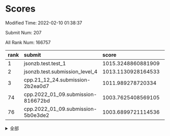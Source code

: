 # Scores

Modified Time: 2022-02-10 01:38:37

Submit Num: 207

All Rank Num: 166757

| rank |               submit               |       score        |       sigma        | pk_num |
| :--- | :--------------------------------- | :----------------- | :----------------- | :----- |
| 1    | jsonzb.test.test_1                 | 1015.3248860881909 | 0.8794731996862364 | 3228   |
| 2    | jsonzb.test.submission_level_4     | 1013.1130928164533 | 0.7992097448800193 | 3221   |
| 3    | cpp.21_12_24.submission-2b2ea0d7   | 1011.989278720334  | 0.8105140122601077 | 3223   |
| 74   | cpp.2022_01_09.submission-816672bd | 1003.7625408569105 | 0.7122700979094149 | 3221   |
| 76   | cpp.2022_01_09.submission-5b0e3de2 | 1003.6899721114536 | 0.7098376092499791 | 3218   |


<details>
<summary>全部</summary>

| rank |                 submit                 |       score        |       sigma        | pk_num |
| :--- | :------------------------------------- | :----------------- | :----------------- | :----- |
| 1    | jsonzb.test.test_1                     | 1015.3248860881909 | 0.8794731996862364 | 3228   |
| 2    | jsonzb.test.submission_level_4         | 1013.1130928164533 | 0.7992097448800193 | 3221   |
| 3    | cpp.21_12_24.submission-2b2ea0d7       | 1011.989278720334  | 0.8105140122601077 | 3223   |
| 4    | gobigger.level_3.submission_level_3_46 | 1011.698882491582  | 0.7813762888297326 | 3221   |
| 5    | gobigger.level_3.submission_level_3_0  | 1011.5035003158187 | 0.7789420808539632 | 3218   |
| 6    | gobigger.level_3.submission_level_3_19 | 1011.4421346163496 | 0.8213783487503823 | 3224   |
| 7    | gobigger.level_3.submission_level_3_42 | 1011.1717188908876 | 0.7779770398828174 | 3220   |
| 8    | gobigger.level_3.submission_level_3_31 | 1011.0758874261045 | 0.7834299134646975 | 3220   |
| 9    | gobigger.level_3.submission_level_3_36 | 1011.0031200316871 | 0.7592728088864501 | 3224   |
| 10   | gobigger.level_3.submission_level_3_30 | 1010.928048608167  | 0.7608590652556737 | 3223   |
| 11   | gobigger.level_3.submission_level_3_12 | 1010.8963086882645 | 0.7680921807639453 | 3225   |
| 12   | gobigger.level_3.submission_level_3_35 | 1010.7869121563987 | 0.7659042792501828 | 3224   |
| 13   | gobigger.level_3.submission_level_3_7  | 1010.7788891049628 | 0.7948492517858377 | 3222   |
| 14   | gobigger.level_3.submission_level_3_24 | 1010.7672683094165 | 0.7709492533282014 | 3219   |
| 15   | gobigger.level_3.submission_level_3_32 | 1010.7425378569849 | 0.779954369140894  | 3224   |
| 16   | gobigger.level_3.submission_level_3_8  | 1010.5948418874779 | 0.7619783785465337 | 3218   |
| 17   | gobigger.level_3.submission_level_3_28 | 1010.4897218127471 | 0.7569393871675508 | 3223   |
| 18   | gobigger.level_3.submission_level_3_41 | 1010.4658106641912 | 0.7555585667650154 | 3221   |
| 19   | gobigger.level_3.submission_level_3_26 | 1010.4492855525642 | 0.7636896250780244 | 3225   |
| 20   | gobigger.level_3.submission_level_3_10 | 1010.4218507524446 | 0.7754657075188355 | 3223   |
| 21   | gobigger.level_3.submission_level_3_2  | 1010.4050015363002 | 0.7506051178211732 | 3217   |
| 22   | gobigger.level_3.submission_level_3_15 | 1010.317647855281  | 0.758062593020049  | 3224   |
| 23   | gobigger.level_3.submission_level_3_20 | 1010.311915091076  | 0.7704146382201603 | 3223   |
| 24   | gobigger.level_3.submission_level_3_22 | 1010.301245053594  | 0.7837866654120558 | 3221   |
| 25   | gobigger.level_3.submission_level_3_37 | 1010.2798032711565 | 0.7664505599128699 | 3221   |
| 26   | gobigger.level_3.submission_level_3_39 | 1010.2699756887179 | 0.777396101409441  | 3223   |
| 27   | gobigger.level_3.submission_level_3_33 | 1010.1832124959952 | 0.746834697465393  | 3225   |
| 28   | gobigger.level_3.submission_level_3_45 | 1010.1011661998739 | 0.7219187016456874 | 3221   |
| 29   | gobigger.level_3.submission_level_3_25 | 1010.0074550740028 | 0.7671352093279291 | 3220   |
| 30   | gobigger.level_3.submission_level_3_43 | 1009.9708929051308 | 0.7534882170572027 | 3228   |
| 31   | gobigger.level_3.submission_level_3_29 | 1009.9371977758527 | 0.765125423185096  | 3224   |
| 32   | gobigger.level_3.submission_level_3_1  | 1009.8597962426151 | 0.7671622912419196 | 3228   |
| 33   | gobigger.level_3.submission_level_3_40 | 1009.8540433010932 | 0.7563504043100542 | 3223   |
| 34   | gobigger.level_3.submission_level_3_38 | 1009.8359561337918 | 0.7800900921525679 | 3221   |
| 35   | gobigger.level_3.submission_level_3_27 | 1009.7922569578192 | 0.7675711099820702 | 3221   |
| 36   | gobigger.level_3.submission_level_3_34 | 1009.7897559060207 | 0.7647824147344285 | 3222   |
| 37   | gobigger.level_3.submission_level_3_9  | 1009.7180821810712 | 0.7461009249059893 | 3221   |
| 38   | gobigger.level_3.submission_level_3_5  | 1009.7128942744272 | 0.7628144890478192 | 3224   |
| 39   | gobigger.level_3.submission_level_3_11 | 1009.6943132841501 | 0.756139063107911  | 3223   |
| 40   | gobigger.level_3.submission_level_3_48 | 1009.6830274529608 | 0.761119928675314  | 3220   |
| 41   | gobigger.level_3.submission_level_3_17 | 1009.589066886827  | 0.7643710469998539 | 3220   |
| 42   | gobigger.level_3.submission_level_3_13 | 1009.5258265961521 | 0.7315969075620843 | 3219   |
| 43   | gobigger.level_3.submission_level_3_23 | 1009.4647242203299 | 0.746628861901168  | 3221   |
| 44   | gobigger.level_3.submission_level_3_21 | 1009.2357563407738 | 0.7479284560319607 | 3219   |
| 45   | gobigger.level_3.submission_level_3_18 | 1009.1006093950523 | 0.7610186246128093 | 3220   |
| 46   | gobigger.level_3.submission_level_3_44 | 1008.9955427610473 | 0.7752682599070894 | 3221   |
| 47   | gobigger.level_3.submission_level_3_6  | 1008.9437257533008 | 0.755025068867971  | 3220   |
| 48   | gobigger.level_3.submission_level_3_47 | 1008.8826288592046 | 0.7299132372080397 | 3219   |
| 49   | gobigger.level_3.submission_level_3_16 | 1008.8300461521552 | 0.7799417502916254 | 3218   |
| 50   | gobigger.level_3.submission_level_3_49 | 1008.8194510815268 | 0.7444825152394079 | 3226   |
| 51   | gobigger.level_3.submission_level_3_14 | 1008.7719650295259 | 0.7590893152434094 | 3225   |
| 52   | gobigger.level_3.submission_level_3_4  | 1008.5563490628438 | 0.7553203328052419 | 3223   |
| 53   | gobigger.level_3.submission_level_3_3  | 1008.4096377438607 | 0.7310955880370142 | 3221   |
| 54   | gobigger.level_1.submission_level_1_17 | 1005.2465925374161 | 0.7285734389608627 | 3225   |
| 55   | gobigger.level_1.submission_level_1_1  | 1004.9450013434999 | 0.7132394143235931 | 3218   |
| 56   | gobigger.level_1.submission_level_1_26 | 1004.859316452052  | 0.7100650567317233 | 3228   |
| 57   | gobigger.level_1.submission_level_1_18 | 1004.7863216163597 | 0.7358634792997873 | 3221   |
| 58   | gobigger.level_1.submission_level_1_31 | 1004.6273400874649 | 0.7248033997747131 | 3225   |
| 59   | gobigger.level_1.submission_level_1_48 | 1004.569383621297  | 0.7190064536272136 | 3222   |
| 60   | gobigger.level_1.submission_level_1_41 | 1004.5407040492115 | 0.715278120375738  | 3222   |
| 61   | gobigger.level_1.submission_level_1_33 | 1004.4975404995076 | 0.7249211729943905 | 3226   |
| 62   | gobigger.level_1.submission_level_1_8  | 1004.4813357262401 | 0.7215056898272805 | 3218   |
| 63   | gobigger.level_1.submission_level_1_19 | 1004.4001444894974 | 0.7221465019998619 | 3221   |
| 64   | gobigger.level_1.submission_level_1_46 | 1004.1348037396964 | 0.7223664643442287 | 3225   |
| 65   | gobigger.level_1.submission_level_1_20 | 1004.0491311017591 | 0.7235612729932928 | 3223   |
| 66   | gobigger.level_1.submission_level_1_10 | 1003.9962387442715 | 0.722779191507629  | 3224   |
| 67   | gobigger.level_1.submission_level_1_38 | 1003.9620625895908 | 0.7194576896563772 | 3223   |
| 68   | gobigger.level_1.submission_level_1_28 | 1003.9281602807158 | 0.724414818594906  | 3226   |
| 69   | gobigger.level_1.submission_level_1_7  | 1003.8865515100257 | 0.7138735249325114 | 3222   |
| 70   | gobigger.level_1.submission_level_1_21 | 1003.8252563614456 | 0.7128691918463597 | 3227   |
| 71   | gobigger.level_1.submission_level_1_49 | 1003.8172393626494 | 0.7184273508482147 | 3225   |
| 72   | gobigger.level_1.submission_level_1_12 | 1003.8031536754665 | 0.72079267427416   | 3220   |
| 73   | gobigger.level_1.submission_level_1_6  | 1003.7856042948222 | 0.7229332087681698 | 3223   |
| 74   | cpp.2022_01_09.submission-816672bd     | 1003.7625408569105 | 0.7122700979094149 | 3221   |
| 75   | gobigger.level_1.submission_level_1_43 | 1003.7307061375955 | 0.7205310555504428 | 3222   |
| 76   | cpp.2022_01_09.submission-5b0e3de2     | 1003.6899721114536 | 0.7098376092499791 | 3218   |
| 77   | gobigger.level_1.submission_level_1_29 | 1003.5563743014043 | 0.7256007247877952 | 3219   |
| 78   | gobigger.level_1.submission_level_1_5  | 1003.542394967975  | 0.7239732354927122 | 3218   |
| 79   | gobigger.level_1.submission_level_1_13 | 1003.4710298583802 | 0.7052507922928408 | 3225   |
| 80   | gobigger.level_1.submission_level_1_30 | 1003.4274573581724 | 0.715872541084029  | 3226   |
| 81   | gobigger.level_1.submission_level_1_3  | 1003.416737119874  | 0.7189256524528471 | 3225   |
| 82   | gobigger.level_1.submission_level_1_4  | 1003.3971880152201 | 0.718915796236488  | 3220   |
| 83   | gobigger.level_1.submission_level_1_34 | 1003.3493204414723 | 0.7172758411702405 | 3218   |
| 84   | gobigger.level_1.submission_level_1_44 | 1003.2820525454595 | 0.7258430587345446 | 3224   |
| 85   | gobigger.level_1.submission_level_1_32 | 1003.1104006332217 | 0.7042821937061534 | 3222   |
| 86   | gobigger.level_1.submission_level_1_39 | 1003.0980747304836 | 0.7225756168336328 | 3225   |
| 87   | gobigger.level_1.submission_level_1_24 | 1003.0753589088163 | 0.716332307704121  | 3223   |
| 88   | gobigger.level_1.submission_level_1_23 | 1003.0704266097075 | 0.7185879981002803 | 3228   |
| 89   | gobigger.level_1.submission_level_1_40 | 1003.0557715825432 | 0.7226276991385523 | 3220   |
| 90   | gobigger.level_1.submission_level_1_2  | 1003.0448948846741 | 0.7114553833245477 | 3226   |
| 91   | gobigger.level_1.submission_level_1_35 | 1002.9696059192925 | 0.7229937968712123 | 3225   |
| 92   | gobigger.level_1.submission_level_1_36 | 1002.9299908102977 | 0.7073647695561535 | 3227   |
| 93   | gobigger.level_1.submission_level_1_15 | 1002.8935367650136 | 0.7193539023734242 | 3223   |
| 94   | gobigger.level_1.submission_level_1_16 | 1002.6495536615819 | 0.7055212810097968 | 3223   |
| 95   | gobigger.level_1.submission_level_1_25 | 1002.5409794035606 | 0.710681065422123  | 3223   |
| 96   | gobigger.level_1.submission_level_1_37 | 1002.5091474301626 | 0.7087959874159804 | 3218   |
| 97   | gobigger.level_1.submission_level_1_11 | 1002.4834293696156 | 0.7159288854338178 | 3225   |
| 98   | gobigger.level_1.submission_level_1_14 | 1002.4543545359244 | 0.7095722173184302 | 3219   |
| 99   | gobigger.level_1.submission_level_1_9  | 1002.2289222684533 | 0.7073582719201492 | 3229   |
| 100  | gobigger.level_1.submission_level_1_0  | 1002.031678429655  | 0.714958019983325  | 3225   |
| 101  | gobigger.level_1.submission_level_1_27 | 1001.8903643944678 | 0.7133689401719789 | 3221   |
| 102  | gobigger.level_1.submission_level_1_45 | 1001.7800876589358 | 0.707300143539041  | 3226   |
| 103  | gobigger.level_1.submission_level_1_47 | 1001.7782271676708 | 0.7198511067399206 | 3221   |
| 104  | gobigger.level_1.submission_level_1_22 | 1001.5273188624099 | 0.7183338033359029 | 3224   |
| 105  | gobigger.level_1.submission_level_1_42 | 1001.5117221961067 | 0.712648057555315  | 3222   |
| 106  | gobigger.random.submission_random_31   | 997.2626734460015  | 0.7167570622458729 | 3219   |
| 107  | gobigger.random.submission_random_27   | 997.1652816812567  | 0.7124439089072823 | 3222   |
| 108  | gobigger.random.submission_random_41   | 997.0012532835016  | 0.7046234708067285 | 3222   |
| 109  | gobigger.random.submission_random_11   | 996.9909665759697  | 0.7186478606363916 | 3216   |
| 110  | gobigger.random.submission_random_42   | 996.9426792413835  | 0.6987467219438808 | 3223   |
| 111  | gobigger.random.submission_random_29   | 996.8108546872027  | 0.7152164366352953 | 3219   |
| 112  | gobigger.random.submission_random_21   | 996.4217892406832  | 0.7131994705125314 | 3228   |
| 113  | gobigger.random.submission_random_5    | 996.3664144120024  | 0.7029802052080705 | 3227   |
| 114  | gobigger.random.submission_random_49   | 996.3349682150427  | 0.7219837590584575 | 3217   |
| 115  | gobigger.random.submission_random_8    | 996.3010659240086  | 0.7190044967405959 | 3222   |
| 116  | gobigger.random.submission_random_16   | 996.2648713224781  | 0.7008685084391736 | 3220   |
| 117  | gobigger.random.submission_random_43   | 996.2358540418153  | 0.7013721842569124 | 3226   |
| 118  | gobigger.random.submission_random_0    | 996.187568516379   | 0.7168031100133533 | 3225   |
| 119  | gobigger.random.submission_random_30   | 996.1496594358748  | 0.7062054103433842 | 3223   |
| 120  | gobigger.random.submission_random_39   | 996.1247496977855  | 0.7121515795246467 | 3224   |
| 121  | gobigger.random.submission_random_37   | 996.0420500508142  | 0.7101061747530123 | 3226   |
| 122  | gobigger.random.submission_random_12   | 996.0369791320499  | 0.7155348114147412 | 3219   |
| 123  | gobigger.random.submission_random_1    | 996.0355264335278  | 0.7087104582425606 | 3217   |
| 124  | gobigger.random.submission_random_14   | 996.0293683763703  | 0.7081222093715648 | 3218   |
| 125  | gobigger.random.submission_random_4    | 995.9956872888139  | 0.6986845514696761 | 3227   |
| 126  | gobigger.random.submission_random_7    | 995.9331806834085  | 0.7150494089740197 | 3222   |
| 127  | gobigger.random.submission_random_34   | 995.9331540450207  | 0.708842609235455  | 3222   |
| 128  | gobigger.random.submission_random_48   | 995.9100378117745  | 0.7150014538975941 | 3221   |
| 129  | gobigger.random.submission_random_33   | 995.8519665773786  | 0.7073391306904259 | 3223   |
| 130  | gobigger.random.submission_random_32   | 995.7680051332298  | 0.7085572785351605 | 3226   |
| 131  | gobigger.random.submission_random_24   | 995.7658905418017  | 0.7064071783939029 | 3218   |
| 132  | gobigger.random.submission_random_28   | 995.7405597601172  | 0.720114470653653  | 3219   |
| 133  | gobigger.random.submission_random_35   | 995.6103334385323  | 0.7201270478818617 | 3221   |
| 134  | gobigger.random.submission_random_6    | 995.6098593616878  | 0.735967284216298  | 3213   |
| 135  | gobigger.random.submission_random_26   | 995.5886483701651  | 0.7151508613651415 | 3225   |
| 136  | gobigger.random.submission_random_25   | 995.5744460706086  | 0.7235789206237763 | 3222   |
| 137  | gobigger.random.submission_random_36   | 995.558601212468   | 0.7029183672003475 | 3222   |
| 138  | gobigger.random.submission_random_40   | 995.5551491919949  | 0.7280749092516368 | 3224   |
| 139  | gobigger.random.submission_random_45   | 995.4781806619602  | 0.7125015376171218 | 3220   |
| 140  | gobigger.random.submission_random_38   | 995.4673494438074  | 0.7005481324725459 | 3224   |
| 141  | gobigger.random.submission_random_18   | 995.4482199151007  | 0.7099210827397648 | 3218   |
| 142  | gobigger.random.submission_random_44   | 995.4302246556305  | 0.7173091697717925 | 3221   |
| 143  | gobigger.random.submission_random_15   | 995.4187907916297  | 0.7056742928452152 | 3225   |
| 144  | gobigger.random.submission_random_47   | 995.4031702128713  | 0.7187423624816598 | 3219   |
| 145  | gobigger.random.submission_random_46   | 995.3756539116164  | 0.7090400543418978 | 3226   |
| 146  | gobigger.random.submission_random_3    | 995.2289343239509  | 0.7200353447524469 | 3223   |
| 147  | gobigger.random.submission_random_10   | 995.1749221262376  | 0.709478819134528  | 3220   |
| 148  | gobigger.random.submission_random_2    | 995.0693058477243  | 0.7138816552144288 | 3223   |
| 149  | gobigger.random.submission_random_23   | 995.0663928086092  | 0.7222136524742545 | 3226   |
| 150  | gobigger.random.submission_random_13   | 995.0556812765946  | 0.7131726211350651 | 3220   |
| 151  | gobigger.random.submission_random_19   | 995.0521081756219  | 0.7204572401120966 | 3226   |
| 152  | gobigger.random.submission_random_17   | 994.9959842796954  | 0.7020649753367381 | 3223   |
| 153  | gobigger.random.submission_random_9    | 994.9864086826356  | 0.7325328438825256 | 3227   |
| 154  | gobigger.random.submission_random_20   | 994.7978397065481  | 0.7174250001255663 | 3219   |
| 155  | gobigger.random.submission_random_22   | 994.6844964477657  | 0.6989538084218557 | 3221   |
| 156  | gobigger.level_2.submission_level_2_15 | 994.1778871226962  | 0.7354986762871712 | 3221   |
| 157  | gobigger.level_2.submission_level_2_44 | 993.245240675064   | 0.7664894349699266 | 3226   |
| 158  | gobigger.level_2.submission_level_2_0  | 993.2065134056124  | 0.720536478911334  | 3222   |
| 159  | gobigger.level_2.submission_level_2_13 | 992.9853432572721  | 0.7477370756803432 | 3222   |
| 160  | gobigger.level_2.submission_level_2_40 | 992.9607303170832  | 0.7261048128575864 | 3227   |
| 161  | gobigger.level_2.submission_level_2_37 | 992.9574849983883  | 0.7394471714690739 | 3224   |
| 162  | gobigger.level_2.submission_level_2_12 | 992.879579492288   | 0.7432777565673733 | 3224   |
| 163  | gobigger.level_2.submission_level_2_42 | 992.8582282462143  | 0.7392372889526316 | 3221   |
| 164  | gobigger.level_2.submission_level_2_48 | 992.8420830252396  | 0.7624846117439542 | 3224   |
| 165  | gobigger.level_2.submission_level_2_45 | 992.7451073789449  | 0.7478786348677892 | 3219   |
| 166  | gobigger.level_2.submission_level_2_25 | 992.351134775618   | 0.7422742455625722 | 3220   |
| 167  | gobigger.level_2.submission_level_2_7  | 992.3298478935819  | 0.739339956718511  | 3224   |
| 168  | gobigger.level_2.submission_level_2_30 | 992.323545450581   | 0.7410134550142587 | 3221   |
| 169  | gobigger.level_2.submission_level_2_43 | 992.2794528908394  | 0.7521368826396005 | 3220   |
| 170  | gobigger.level_2.submission_level_2_41 | 992.2524233852599  | 0.7593241415668653 | 3224   |
| 171  | gobigger.level_2.submission_level_2_21 | 992.240453390768   | 0.7709081329504618 | 3221   |
| 172  | gobigger.level_2.submission_level_2_6  | 992.2335713426467  | 0.7560440754679688 | 3222   |
| 173  | gobigger.level_2.submission_level_2_31 | 992.2233909027431  | 0.7344950355679595 | 3224   |
| 174  | gobigger.level_2.submission_level_2_9  | 992.1613115327689  | 0.7365452348988203 | 3223   |
| 175  | gobigger.level_2.submission_level_2_5  | 992.1520626164981  | 0.7514782603080977 | 3226   |
| 176  | gobigger.level_2.submission_level_2_35 | 992.116479866782   | 0.7486400155582483 | 3223   |
| 177  | gobigger.level_2.submission_level_2_14 | 992.0611002367132  | 0.7466792215286205 | 3219   |
| 178  | gobigger.level_2.submission_level_2_4  | 991.9683847019462  | 0.7460247479820753 | 3225   |
| 179  | gobigger.level_2.submission_level_2_46 | 991.907004183331   | 0.7421493171416786 | 3226   |
| 180  | gobigger.level_2.submission_level_2_32 | 991.8876260421216  | 0.7525452318075482 | 3226   |
| 181  | gobigger.level_2.submission_level_2_47 | 991.7907515935635  | 0.736827576045987  | 3220   |
| 182  | gobigger.level_2.submission_level_2_36 | 991.7832439462034  | 0.7394577214190783 | 3227   |
| 183  | gobigger.level_2.submission_level_2_22 | 991.7769877116162  | 0.735458536166285  | 3223   |
| 184  | gobigger.level_2.submission_level_2_26 | 991.7766377914907  | 0.7375203677085445 | 3218   |
| 185  | gobigger.level_2.submission_level_2_49 | 991.7628350393484  | 0.7670254472508805 | 3223   |
| 186  | gobigger.level_2.submission_level_2_11 | 991.7100764304136  | 0.7478061465825351 | 3217   |
| 187  | gobigger.level_2.submission_level_2_19 | 991.6524768260814  | 0.7486350062955041 | 3222   |
| 188  | gobigger.level_2.submission_level_2_27 | 991.6016119847201  | 0.7636948318963875 | 3221   |
| 189  | gobigger.level_2.submission_level_2_38 | 991.5812884103057  | 0.7449885785899959 | 3225   |
| 190  | gobigger.level_2.submission_level_2_2  | 991.5460259702049  | 0.7472731255448899 | 3227   |
| 191  | gobigger.level_2.submission_level_2_18 | 991.4749137201333  | 0.750407716600089  | 3223   |
| 192  | gobigger.level_2.submission_level_2_29 | 991.4159193697893  | 0.7512365685351188 | 3223   |
| 193  | gobigger.level_2.submission_level_2_34 | 991.3619354896631  | 0.7417289732156217 | 3222   |
| 194  | gobigger.level_2.submission_level_2_20 | 991.3537852460637  | 0.7527513551085749 | 3222   |
| 195  | gobigger.level_2.submission_level_2_1  | 991.333477554406   | 0.7609561845363105 | 3221   |
| 196  | gobigger.level_2.submission_level_2_17 | 991.2976692649651  | 0.7405553050198315 | 3217   |
| 197  | gobigger.level_2.submission_level_2_39 | 991.2457421518402  | 0.7416262523803023 | 3224   |
| 198  | gobigger.level_2.submission_level_2_28 | 991.1934428585989  | 0.7694060232348743 | 3220   |
| 199  | gobigger.level_2.submission_level_2_24 | 991.0069838501058  | 0.7577697501087638 | 3219   |
| 200  | gobigger.level_2.submission_level_2_3  | 990.8706405534839  | 0.7649115931020315 | 3217   |
| 201  | gobigger.level_2.submission_level_2_8  | 990.8109360783787  | 0.7835731568152488 | 3222   |
| 202  | gobigger.level_2.submission_level_2_33 | 990.7744543838029  | 0.7499187578509131 | 3227   |
| 203  | gobigger.level_2.submission_level_2_10 | 990.70189061926    | 0.7745896021649968 | 3223   |
| 204  | gobigger.level_2.submission_level_2_23 | 990.4959375260139  | 0.7643458051891406 | 3224   |
| 205  | gobigger.level_2.submission_level_2_16 | 990.0116924579045  | 0.7593665024560352 | 3222   |
| 206  | gobigger.none.submission_none_1        | 979.7436728642643  | 1.1901323944327844 | 3225   |
| 207  | gobigger.none.submission_none_0        | 977.7527750981026  | 1.2222367595949146 | 3221   |

</details>